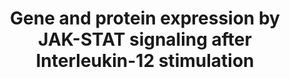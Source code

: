 ---
authors:
- ReactomeTeam
description: 'Experiments using human cord blood CD4(+) T cells show 22 protein spots
  and 20 protein spots, upregulated and downregulated proteins respectively, following
  Interleukin-12 stimulation (Rosengren et.al, 2005).  The identified upregulated
  proteins are:  BOLA2, PSME2,  MTAP, CA1,  GSTA2,  RALA,  CNN2,  CFL1,  TCP1,  HNRNPDL,  MIF,  AIP,  SOD1,
  PPIA and  PDCD4.<br>And the identified downregulated proteins are:<br>ANXA2, RPLP0,
  CAPZA1, SOD2, SNRPA1, LMNB1, LCP1, HSPA9, SERPINB2, HNRNPF, TALDO1, PAK2, TCP1,
  HNRNPA2B1, MSN, PITPNA, ARF1, SOD2, ANXA2, CDC42, RAP1B and GSTO1.  View original
  pathway at [http://www.reactome.org/PathwayBrowser/#DIAGRAM=8950505 Reactome].'
last-edited: 2021-01-25
organisms:
- Homo sapiens
redirect_from:
- /index.php/Pathway:WP4100
- /instance/WP4100
schema-jsonld:
- '@context': https://schema.org/
  '@id': https://wikipathways.github.io/pathways/WP4100.html
  '@type': Dataset
  creator:
    '@type': Organization
    name: WikiPathways
  description: 'Experiments using human cord blood CD4(+) T cells show 22 protein
    spots and 20 protein spots, upregulated and downregulated proteins respectively,
    following Interleukin-12 stimulation (Rosengren et.al, 2005).  The identified
    upregulated proteins are:  BOLA2, PSME2,  MTAP, CA1,  GSTA2,  RALA,  CNN2,  CFL1,  TCP1,  HNRNPDL,  MIF,  AIP,  SOD1,
    PPIA and  PDCD4.<br>And the identified downregulated proteins are:<br>ANXA2, RPLP0,
    CAPZA1, SOD2, SNRPA1, LMNB1, LCP1, HSPA9, SERPINB2, HNRNPF, TALDO1, PAK2, TCP1,
    HNRNPA2B1, MSN, PITPNA, ARF1, SOD2, ANXA2, CDC42, RAP1B and GSTO1.  View original
    pathway at [http://www.reactome.org/PathwayBrowser/#DIAGRAM=8950505 Reactome].'
  keywords:
  - RPLP0
  - CA1
  - PSME2 gene
  - PAK2 gene
  - PITPNA gene
  - LMNB1 gene
  - IFNG
  - PDCD4
  - MIF
  - TCP1
  - PITPNA
  - PAK2
  - BOLA2 gene
  - CFL1
  - TALDO1 gene
  - GGC-RALA
  - IL10
  - PPIA
  - CNN2 gene
  - AIP gene
  - TCP1 gene
  - HNRNPDL gene
  - BOLA2
  - RAP1B
  - PSME2
  - SOD1
  - CDC42 gene
  - SERPINB2
  - MTAP gene
  - RPLP0 gene
  - CNN2
  - SOD2 gene
  - HNRNPA2B1
  - PDCD4 gene
  - ARF1 gene
  - PPIA gene
  - HSPA9
  - Y963-STAT4 dimer
  - LMNB1
  - HNRNPF
  - HNRNPDL
  - SERPINB2 gene
  - GSTA2
  - MTAP
  - GSTO1 gene
  - CA1 gene
  - CFL1 gene
  - MIF gene
  - RALA gene
  - ARF1
  - HNRNPF gene
  - CAPZA1 gene
  - SNRPA1
  - MSN gene
  - RAPB1 gene
  - HSP9 gene
  - SOD1 gene
  - MSN
  - SNRPA1 gene
  - GSTO1
  - ANXA2
  - GSTA2 gene
  - HNRNPA2B1 gene
  - CAPZA1
  - LCP1
  - CDC42
  - IFNG gene
  - SOD2
  - AIP
  - IL10 gene
  - ANXA2 gene
  - TALDO1
  - 'p-Y693-STAT4 '
  - LCP1 gene
  license: CC0
  name: Gene and protein expression by JAK-STAT signaling after Interleukin-12 stimulation
seo: CreativeWork
title: Gene and protein expression by JAK-STAT signaling after Interleukin-12 stimulation
wpid: WP4100
---